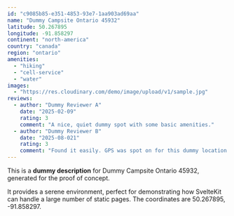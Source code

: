 ```yaml
---
id: "c9085b85-e351-4853-93e7-1aa903ad69aa"
name: "Dummy Campsite Ontario 45932"
latitude: 50.267895
longitude: -91.858297
continent: "north-america"
country: "canada"
region: "ontario"
amenities:
  - "hiking"
  - "cell-service"
  - "water"
images:
  - "https://res.cloudinary.com/demo/image/upload/v1/sample.jpg"
reviews:
  - author: "Dummy Reviewer A"
    date: "2025-02-09"
    rating: 3
    comment: "A nice, quiet dummy spot with some basic amenities."
  - author: "Dummy Reviewer B"
    date: "2025-08-021"
    rating: 3
    comment: "Found it easily. GPS was spot on for this dummy location."
---
```


This is a **dummy description** for Dummy Campsite Ontario 45932, generated for the proof of concept.

It provides a serene environment, perfect for demonstrating how SvelteKit can handle a large number of static pages. The coordinates are 50.267895, -91.858297.

